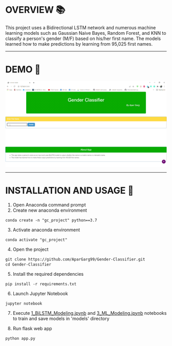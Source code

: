 # OVERVIEW 📚
This project uses a Bidirectional LSTM network and numerous machine learning models such as Gaussian Naive Bayes, Random Forest, and KNN to classify a person's gender (M/F) based on his/her first name. The models learned how to make predictions by learning from 95,025 first names.

---

# DEMO 🎥
![](https://github.com/AparGarg99/Gender-Classifier/blob/main/demo.gif)

---

# INSTALLATION AND USAGE 🔌
1. Open Anaconda command prompt
2. Create new anaconda environment
```
conda create -n "gc_project" python==3.7
```
3. Activate anaconda environment
```
conda activate "gc_project"
```
4. Open the project
```
git clone https://github.com/AparGarg99/Gender-Classifier.git
cd Gender-Classifier
```
5. Install the required dependencies
```
pip install -r requirements.txt
```
6. Launch Jupyter Notebook
```
jupyter notebook
```
7. Execute [1_BiLSTM_Modeling.ipynb](https://github.com/AparGarg99/Gender-Classifier/blob/main/1_BiLSTM_Modeling.ipynb) and [3_ML_Modeling.ipynb](https://github.com/AparGarg99/Gender-Classifier/blob/main/3_ML_Modeling.ipynb) notebooks to train and save models in 'models' directory

8. Run flask web app
```
python app.py
```
